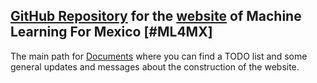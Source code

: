 [GitHub Repository](https://github.com/ML4MX/website) for the [website](https://ml4mx.github.io/website/) of Machine Learning For Mexico [#ML4MX]
---

The main path for [Documents](https://github.com/ML4MX/website/tree/master/docs)
where you can find a TODO list and some general updates and messages about the
construction of the website.
